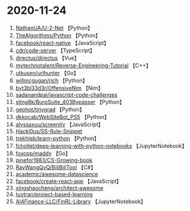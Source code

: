 # 2020-11-24

1. [NathanUA/U-2-Net](https://github.com/NathanUA/U-2-Net) 【Python】
2. [TheAlgorithms/Python](https://github.com/TheAlgorithms/Python) 【Python】
3. [facebook/react-native](https://github.com/facebook/react-native) 【JavaScript】
4. [cdr/code-server](https://github.com/cdr/code-server) 【TypeScript】
5. [directus/directus](https://github.com/directus/directus) 【Vue】
6. [mytechnotalent/Reverse-Engineering-Tutorial](https://github.com/mytechnotalent/Reverse-Engineering-Tutorial) 【C++】
7. [utkusen/urlhunter](https://github.com/utkusen/urlhunter) 【Go】
8. [willmcgugan/rich](https://github.com/willmcgugan/rich) 【Python】
9. [byt3bl33d3r/OffensiveNim](https://github.com/byt3bl33d3r/OffensiveNim) 【Nim】
10. [sadanandpai/javascript-code-challenges](https://github.com/sadanandpai/javascript-code-challenges) 
11. [sting8k/BurpSuite_403Bypasser](https://github.com/sting8k/BurpSuite_403Bypasser) 【Python】
12. [geohot/tinygrad](https://github.com/geohot/tinygrad) 【Python】
13. [dkkocab/WebSiteBot_PS5](https://github.com/dkkocab/WebSiteBot_PS5) 【Python】
14. [alyssaxuu/screenity](https://github.com/alyssaxuu/screenity) 【JavaScript】
15. [Hackl0us/SS-Rule-Snippet](https://github.com/Hackl0us/SS-Rule-Snippet) 
16. [trekhleb/learn-python](https://github.com/trekhleb/learn-python) 【Python】
17. [fchollet/deep-learning-with-python-notebooks](https://github.com/fchollet/deep-learning-with-python-notebooks) 【JupyterNotebook】
18. [foxcpp/maddy](https://github.com/foxcpp/maddy) 【Go】
19. [pinefor1983/CS-Growing-book](https://github.com/pinefor1983/CS-Growing-book) 
20. [RayWangQvQ/BiliBiliTool](https://github.com/RayWangQvQ/BiliBiliTool) 【C#】
21. [academic/awesome-datascience](https://github.com/academic/awesome-datascience) 
22. [facebook/create-react-app](https://github.com/facebook/create-react-app) 【JavaScript】
23. [xingshaocheng/architect-awesome](https://github.com/xingshaocheng/architect-awesome) 
24. [tuvtran/project-based-learning](https://github.com/tuvtran/project-based-learning) 
25. [AI4Finance-LLC/FinRL-Library](https://github.com/AI4Finance-LLC/FinRL-Library) 【JupyterNotebook】
